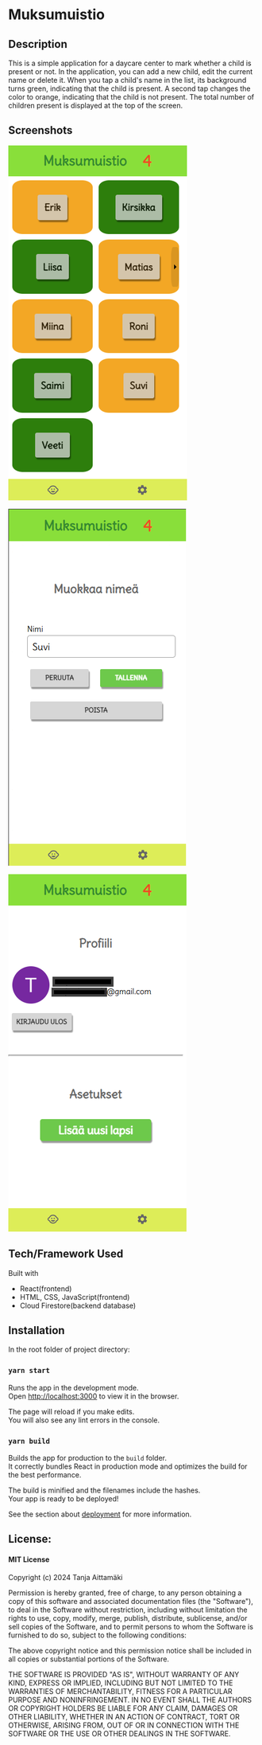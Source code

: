 # Muksumuistio

## Description

This is a simple application for a daycare center to mark whether a child is present or not. In the application, you can add a new child, edit the current name or delete it. When you tap a child's name in the list, its background turns green, indicating that the child is present. A second tap changes the color to orange, indicating that the child is not present. The total number of children present is displayed at the top of the screen.

## Screenshots

![Main-screen](/images/muksumuistio_frontpage.png)

![Edit-screen](/images/muksumuistio_edit.png)

![Login/Add new name-screen](/images/muksumuistio_login.png)

## Tech/Framework Used

Built with

  * React(frontend)
  * HTML, CSS, JavaScript(frontend)
  * Cloud Firestore(backend database)

## Installation

In the root folder of project directory:

### `yarn start`

Runs the app in the development mode.<br />
Open [http://localhost:3000](http://localhost:3000) to view it in the browser.

The page will reload if you make edits.<br />
You will also see any lint errors in the console.

### `yarn build`

Builds the app for production to the `build` folder.<br />
It correctly bundles React in production mode and optimizes the build for the best performance.

The build is minified and the filenames include the hashes.<br />
Your app is ready to be deployed!

See the section about [deployment](https://facebook.github.io/create-react-app/docs/deployment) for more information.

## License:

#### MIT License

Copyright (c) 2024 Tanja Aittamäki

Permission is hereby granted, free of charge, to any person obtaining a copy
of this software and associated documentation files (the "Software"), to deal
in the Software without restriction, including without limitation the rights
to use, copy, modify, merge, publish, distribute, sublicense, and/or sell
copies of the Software, and to permit persons to whom the Software is
furnished to do so, subject to the following conditions:

The above copyright notice and this permission notice shall be included in all
copies or substantial portions of the Software.

THE SOFTWARE IS PROVIDED "AS IS", WITHOUT WARRANTY OF ANY KIND, EXPRESS OR
IMPLIED, INCLUDING BUT NOT LIMITED TO THE WARRANTIES OF MERCHANTABILITY,
FITNESS FOR A PARTICULAR PURPOSE AND NONINFRINGEMENT. IN NO EVENT SHALL THE
AUTHORS OR COPYRIGHT HOLDERS BE LIABLE FOR ANY CLAIM, DAMAGES OR OTHER
LIABILITY, WHETHER IN AN ACTION OF CONTRACT, TORT OR OTHERWISE, ARISING FROM,
OUT OF OR IN CONNECTION WITH THE SOFTWARE OR THE USE OR OTHER DEALINGS IN THE
SOFTWARE.

